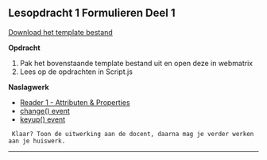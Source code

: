 ## Lesopdracht 1 Formulieren Deel 1

<a href="https://elo.kw1c.nl/CMS/Studie/811%20ICT-Academie/811%20VakkenInhoud/%5BB.16%20JAV%5D%20Javascript/25187%20%C2%A0%20Applicatie-%20en%20mediaontwikkelaar/Periode%2003/Productie/03.%20Scripts/Lesopdrachten/Lesopdracht%201.zip" target="_blank">Download het template bestand</a>

**Opdracht**

1. Pak het bovenstaande template bestand uit en open deze in webmatrix
2. Lees op de opdrachten in Script.js

**Naslagwerk**
- <a href="https://elo.kw1c.nl/CMS/Studie/811%20ICT-Academie/811%20VakkenInhoud/%5BB.16%20JAV%5D%20Javascript/25187%20%C2%A0%20Applicatie-%20en%20mediaontwikkelaar/Periode%2003/Productie/01.%20Reader/Reader%201%20-%20Attributen%20&%20Properties.pdf" target="_blank">Reader 1 - Attributen & Properties</a>
- <a href="http://www.w3schools.com/jquery/event_change.asp" target="_blank">change() event</a>
- <a href="http://www.w3schools.com/jquery/event_keyup.asp" target="_blank">keyup() event</a>

`` Klaar? Toon de uitwerking aan de docent, daarna mag je verder werken aan je huiswerk.``

---
